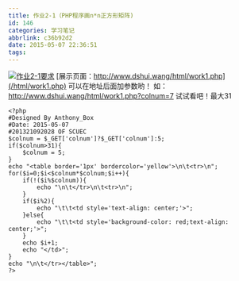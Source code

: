 ```yaml
---
title: 作业2-1（PHP程序画n*n正方形矩阵)
id: 146
categories: 学习笔记
abbrlink: c36b92d2
date: 2015-05-07 22:36:51
tags:
---
```


[![作业2-1要求](/wp-content/uploads/2015/05/QQ20150507-4@2x-300x210.png)](/wp-content/uploads/2015/05/QQ20150507-4@2x.png)
[展示页面：http://www.dshui.wang/html/work1.php](/html/work1.php)
可以在地址后面加参数哟！
如：http://www.dshui.wang/html/work1.php?colnum=7 试试看吧！最大31
```
<?php
#Designed By Anthony_Box
#Date: 2015-05-07
#201321092028 OF SCUEC
$colnum = $_GET['colnum']?$_GET['colnum']:5;
if($colnum>31){
	$colnum = 5;
}
echo "<table border='1px' bordercolor='yellow'>\n\t<tr>\n";
for($i=0;$i<$colnum*$colnum;$i++){
	if(!($i%$colnum)){
		echo "\n\t</tr>\n\t<tr>\n";
	}
	if($i%2){
		echo "\t\t<td style='text-align: center;'>";
	}else{
		echo "\t\t<td style='background-color: red;text-align: center;'>";
	}
	echo $i+1;
	echo "</td>";
}
echo "\n\t</tr></table>";
?>
```